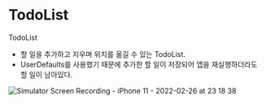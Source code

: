 # TodoList
TodoList

- 할 일을 추가하고 지우며 위치를 옮길 수 있는 TodoList.   
- UserDefaults를 사용했기 때문에 추가한 할 일이 저장되어 앱을 재실행하더라도 할 일이 남아있다. 
     
![Simulator Screen Recording - iPhone 11 - 2022-02-26 at 23 18 38](https://user-images.githubusercontent.com/65601189/155846498-df0038a0-4d26-4387-bd26-7b059d4660bd.gif)
